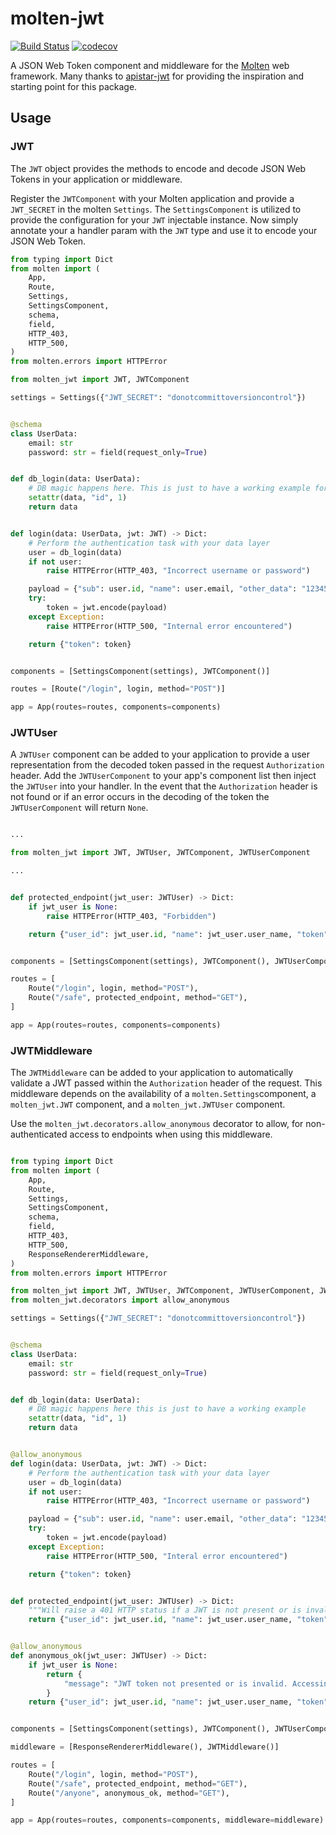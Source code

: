 # molten-jwt

[![Build Status](https://travis-ci.org/androiddrew/molten-jwt.svg?branch=master)](https://travis-ci.org/androiddrew/molten-jwt)
[![codecov](https://codecov.io/gh/androiddrew/molten-jwt/branch/master/graph/badge.svg)](https://codecov.io/gh/androiddrew/molten-jwt)

A JSON Web Token component and middleware for the [Molten](https://github.com/Bogdanp/molten) web framework. Many thanks to [apistar-jwt](https://github.com/audiolion/apistar-jwt) for providing the inspiration and starting point for this package.

## Usage

### JWT

The `JWT` object provides the methods to encode and decode JSON Web Tokens in your application or middleware.

Register the `JWTComponent` with your Molten application and provide a `JWT_SECRET` in the molten `Settings`. The `SettingsComponent` is utilized to provide the configuration for your `JWT` injectable instance. Now simply annotate your a handler param with the `JWT` type and use it to encode your JSON Web Token. 

```python
from typing import Dict
from molten import (
    App,
    Route,
    Settings,
    SettingsComponent,
    schema,
    field,
    HTTP_403,
    HTTP_500,
)
from molten.errors import HTTPError

from molten_jwt import JWT, JWTComponent

settings = Settings({"JWT_SECRET": "donotcommittoversioncontrol"})


@schema
class UserData:
    email: str
    password: str = field(request_only=True)


def db_login(data: UserData):
    # DB magic happens here. This is just to have a working example for copy pasta
    setattr(data, "id", 1)
    return data


def login(data: UserData, jwt: JWT) -> Dict:
    # Perform the authentication task with your data layer
    user = db_login(data)
    if not user:
        raise HTTPError(HTTP_403, "Incorrect username or password")

    payload = {"sub": user.id, "name": user.email, "other_data": "12345"}
    try:
        token = jwt.encode(payload)
    except Exception:
        raise HTTPError(HTTP_500, "Internal error encountered")

    return {"token": token}


components = [SettingsComponent(settings), JWTComponent()]

routes = [Route("/login", login, method="POST")]

app = App(routes=routes, components=components)
```

### JWTUser

A `JWTUser` component can be added to your application to provide a user representation from the decoded token passed in the request `Authorization` header. Add the `JWTUserComponent` to your app's component list then inject the `JWTUser` into your handler. In the event that the `Authorization` header is not found or if an error occurs in the decoding of the token the `JWTUserComponent` will return `None`. 

```python

...

from molten_jwt import JWT, JWTUser, JWTComponent, JWTUserComponent

...


def protected_endpoint(jwt_user: JWTUser) -> Dict:
    if jwt_user is None:
        raise HTTPError(HTTP_403, "Forbidden")

    return {"user_id": jwt_user.id, "name": jwt_user.user_name, "token": jwt_user.token}


components = [SettingsComponent(settings), JWTComponent(), JWTUserComponent()]

routes = [
    Route("/login", login, method="POST"),
    Route("/safe", protected_endpoint, method="GET"),
]

app = App(routes=routes, components=components)


```

### JWTMiddleware

The `JWTMiddleware` can be added to your application to automatically validate a JWT passed within the `Authorization` header of the request. This middleware depends on the availability of a `molten.Settings`component, a `molten_jwt.JWT` component, and a `molten_jwt.JWTUser` component.

Use the `molten_jwt.decorators.allow_anonymous` decorator to allow, for non-authenticated access to endpoints when using this middleware.


```python

from typing import Dict
from molten import (
    App,
    Route,
    Settings,
    SettingsComponent,
    schema,
    field,
    HTTP_403,
    HTTP_500,
    ResponseRendererMiddleware,
)
from molten.errors import HTTPError

from molten_jwt import JWT, JWTUser, JWTComponent, JWTUserComponent, JWTMiddleware
from molten_jwt.decorators import allow_anonymous

settings = Settings({"JWT_SECRET": "donotcommittoversioncontrol"})


@schema
class UserData:
    email: str
    password: str = field(request_only=True)


def db_login(data: UserData):
    # DB magic happens here this is just to have a working example
    setattr(data, "id", 1)
    return data


@allow_anonymous
def login(data: UserData, jwt: JWT) -> Dict:
    # Perform the authentication task with your data layer
    user = db_login(data)
    if not user:
        raise HTTPError(HTTP_403, "Incorrect username or password")

    payload = {"sub": user.id, "name": user.email, "other_data": "12345"}
    try:
        token = jwt.encode(payload)
    except Exception:
        raise HTTPError(HTTP_500, "Interal error encountered")

    return {"token": token}


def protected_endpoint(jwt_user: JWTUser) -> Dict:
    """Will raise a 401 HTTP status if a JWT is not present or is invalid"""
    return {"user_id": jwt_user.id, "name": jwt_user.user_name, "token": jwt_user.token}


@allow_anonymous
def anonymous_ok(jwt_user: JWTUser) -> Dict:
    if jwt_user is None:
        return {
            "message": "JWT token not presented or is invalid. Accessing resource as anonymous."
        }
    return {"user_id": jwt_user.id, "name": jwt_user.user_name, "token": jwt_user.token}


components = [SettingsComponent(settings), JWTComponent(), JWTUserComponent()]

middleware = [ResponseRendererMiddleware(), JWTMiddleware()]

routes = [
    Route("/login", login, method="POST"),
    Route("/safe", protected_endpoint, method="GET"),
    Route("/anyone", anonymous_ok, method="GET"),
]

app = App(routes=routes, components=components, middleware=middleware)

```
